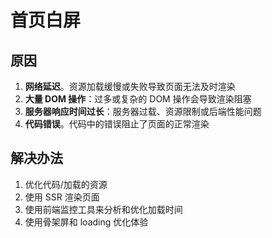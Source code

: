 # 首页白屏

## 原因

1. **网络延迟**。资源加载缓慢或失败导致页面无法及时渲染
2. **大量 DOM 操作**：过多或复杂的 DOM 操作会导致渲染阻塞
3. **服务器响应时间过长**：服务器过载、资源限制或后端性能问题
4. **代码错误**。代码中的错误阻止了页面的正常渲染

## 解决办法

1. 优化代码/加载的资源
2. 使用 SSR 渲染页面
3. 使用前端监控工具来分析和优化加载时间
4. 使用骨架屏和 loading 优化体验
